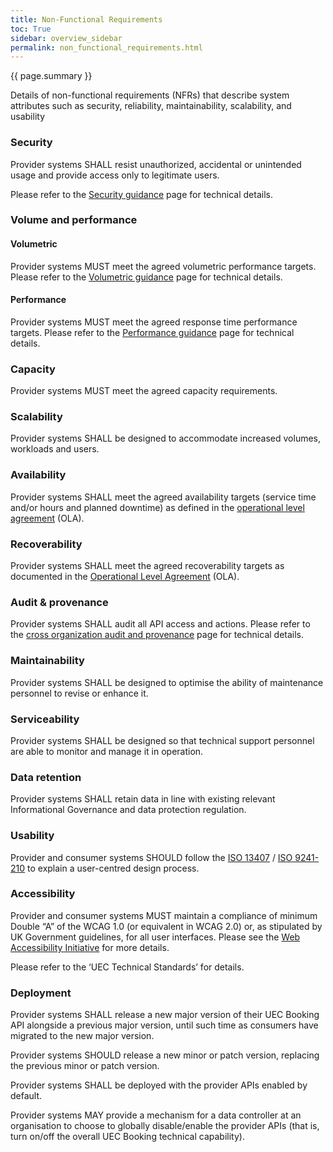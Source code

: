 ```yaml
---
title: Non-Functional Requirements
toc: True
sidebar: overview_sidebar
permalink: non_functional_requirements.html
---
```


{{ page.summary }}

Details of non-functional requirements (NFRs) that describe system attributes such as security, reliability, maintainability, scalability, and usability

### Security 
Provider systems SHALL resist unauthorized, accidental or unintended usage and provide access only to legitimate users. 

Please refer to the [Security guidance](security_guidance.html) page for technical details. 

### Volume and performance 

 #### Volumetric 
 Provider systems MUST meet the agreed volumetric performance targets. 
 Please refer to the [Volumetric guidance](volumetric_guidance.html) page for technical details. 

 #### Performance 
 Provider systems MUST meet the agreed response time performance targets. 
 Please refer to the [Performance guidance](performance_guidance.html) page for technical details. 

### Capacity 
Provider systems MUST meet the agreed capacity requirements. 

### Scalability 
Provider systems SHALL be designed to accommodate increased volumes, workloads and users. 

### Availability 
Provider systems SHALL meet the agreed availability targets (service time and/or hours and planned downtime) as defined in the [operational level agreement](ola.html) (OLA). 

### Recoverability 
Provider systems SHALL meet the agreed recoverability targets as documented in the [Operational Level Agreement](ola.html) (OLA). 

### Audit & provenance 
Provider systems SHALL audit all API access and actions. 
Please refer to the [cross organization audit and provenance](audit.html) page for technical details. 

### Maintainability 
Provider systems SHALL be designed to optimise the ability of maintenance personnel to revise or enhance it. 

### Serviceability 
Provider systems SHALL be designed so that technical support personnel are able to monitor and manage it in operation. 

### Data retention 
Provider systems SHALL retain data in line with existing relevant Informational Governance and data protection regulation. 

### Usability 
Provider and consumer systems SHOULD follow the [ISO 13407](https://www.iso.org/standard/21197.html) / [ISO 9241-210](https://www.iso.org/standard/52075.html) to explain a user-centred design process. 

### Accessibility 
Provider and consumer systems MUST maintain a compliance of minimum Double “A” of the WCAG 1.0 (or equivalent in WCAG 2.0) or, as stipulated by UK Government guidelines, for all user interfaces. Please see the [Web Accessibility Initiative](https://www.w3.org/WAI/) for more details. 

Please refer to the ‘UEC Technical Standards’ for details. 

### Deployment 
Provider systems SHALL release a new major version of their UEC Booking API alongside a previous major version, until such time as consumers have migrated to the new major version. 

Provider systems SHOULD release a new minor or patch version, replacing the previous minor or patch version. 

Provider systems SHALL be deployed with the provider APIs enabled by default. 

Provider systems MAY provide a mechanism for a data controller at an organisation to choose to globally disable/enable the provider APIs (that is, turn on/off the overall UEC Booking technical capability). 
